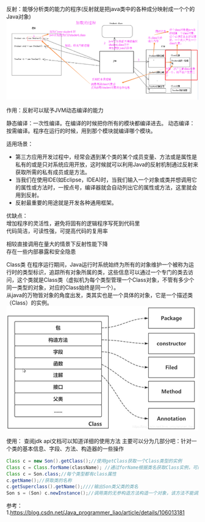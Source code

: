 反射：能够分析类的能力的程序(反射就是把java类中的各种成分映射成一个个的Java对象)
![一图了解](../../image/java基础/一图了解反射作用.png)  

作用：反射可以赋予JVM动态编译的能力  

静态编译：一次性编译。在编译的时候把你所有的模块都编译进去。
动态编译：按需编译。程序在运行的时候，用到那个模块就编译哪个模块。

适用场景：
* 第三方应用开发过程中，经常会遇到某个类的某个成员变量、方法或是属性是私有的或是只对系统应用开放，这时候就可以利用Java的反射机制通过反射来获取所需的私有成员或是方法。  
* 当我们在使用IDE(如Eclipse，IDEA)时，当我们输入一个对象或类并想调用它的属性或方法时，一按点号，编译器就会自动列出它的属性或方法，这里就会用到反射。  
* 反射最重要的用途就是开发各种通用框架。

优缺点：  
增加程序的灵活性，避免将固有的逻辑程序写死到代码里  
代码简洁，可读性强，可提高代码的复用率  

相较直接调用在量大的情景下反射性能下降  
存在一些内部暴露和安全隐患  

Class类
在程序运行期间，Java运行时系统始终为所有的对象维护一个被称为运行时的类型标识，追踪所有对象所属的类，这些信息可以通过一个专门的类去访问，这个类就是Class类（虚拟机为每个类型管理一个Class对象，不管有多少个同一类型的对象，对应的Class始终是同一个）。  
从java的万物皆对象的角度出发，类其实也是一个具体的对象，它是一个描述类（Class）的实例。  
![一图了解](../../image/java基础/深入Class.png)  

使用：
查阅jdk api文档可以知道详细的使用方法
主要可以分为几部分吧：针对一个类的基本信息、字段、方法、构造器的一些操作
```java
Class c = new Son().getClass();//使用getClass获取一个Class类型的实例
Class c = Class.forName(className); //通过forName根据类名获取Class实例，可能抛出ClassNotFoundException  
Class c = Son.class;//每个类型都有class属性
c.getName();//获取类的名称
c.getSuperclass().getName();////输出Son类父类的类名
Son s = (Son) c.newInstance();//调用类的无参构造方法构造一个对象，该方法不能调用有参数构造方法，可能抛出IllegalAccessException与InstantiationException异常。
```


参考：
1.https://blog.csdn.net/Java_programmer_liao/article/details/106013181